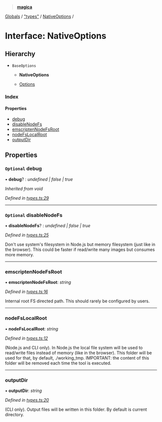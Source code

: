 > **[magica](../README.md)**

[Globals](../README.md) / ["types"](../modules/_types_.md) / [NativeOptions](_types_.nativeoptions.md) /

# Interface: NativeOptions

## Hierarchy

* `BaseOptions`

  * **NativeOptions**

  * [Options](_types_.options.md)

### Index

#### Properties

* [debug](_types_.nativeoptions.md#optional-debug)
* [disableNodeFs](_types_.nativeoptions.md#optional-disablenodefs)
* [emscriptenNodeFsRoot](_types_.nativeoptions.md#emscriptennodefsroot)
* [nodeFsLocalRoot](_types_.nativeoptions.md#nodefslocalroot)
* [outputDir](_types_.nativeoptions.md#outputdir)

## Properties

### `Optional` debug

• **debug**? : *undefined | false | true*

*Inherited from void*

*Defined in [types.ts:29](https://github.com/cancerberoSgx/magica/blob/cdb8012/src/types.ts#L29)*

___

### `Optional` disableNodeFs

• **disableNodeFs**? : *undefined | false | true*

*Defined in [types.ts:25](https://github.com/cancerberoSgx/magica/blob/cdb8012/src/types.ts#L25)*

Don't use system's filesystem in Node.js but memory filesystem (just like in the browser). This could be faster if read/write many images but consumes more memory.

___

###  emscriptenNodeFsRoot

• **emscriptenNodeFsRoot**: *string*

*Defined in [types.ts:16](https://github.com/cancerberoSgx/magica/blob/cdb8012/src/types.ts#L16)*

Internal root FS directed path. This should rarely be configured by users.

___

###  nodeFsLocalRoot

• **nodeFsLocalRoot**: *string*

*Defined in [types.ts:12](https://github.com/cancerberoSgx/magica/blob/cdb8012/src/types.ts#L12)*

(Node.js and CLI only). In Node.js the local file system will be used to read/write files instead of memory (like in the browser). This folder will be used for that, by default, ./working_tmp. IMPORTANT: the content of this folder will be removed each time the tool is executed.

___

###  outputDir

• **outputDir**: *string*

*Defined in [types.ts:20](https://github.com/cancerberoSgx/magica/blob/cdb8012/src/types.ts#L20)*

(CLI only). Output files will be written in this folder. By default is current directory.